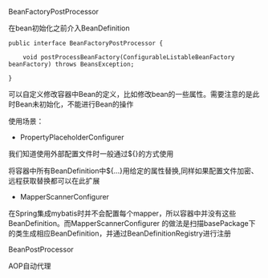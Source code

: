 

BeanFactoryPostProcessor

在bean初始化之前介入BeanDefinition
```
public interface BeanFactoryPostProcessor {

	void postProcessBeanFactory(ConfigurableListableBeanFactory beanFactory) throws BeansException;

}
```
可以自定义修改容器中Bean的定义，比如修改bean的一些属性。需要注意的是此时Bean未初始化，不能进行Bean的操作

使用场景：

- PropertyPlaceholderConfigurer 

我们知道使用外部配置文件时一般通过${}的方式使用

将容器中所有BeanDefinition中${...}用给定的属性替换,同样如果配置文件加密、远程获取替换都可以在此扩展

- MapperScannerConfigurer

在Spring集成mybatis时并不会配置每个mapper，所以容器中并没有这些BeanDefinition。而MapperScannerConfigurer
的做法是扫描basePackage下的类生成相应BeanDefinition，并通过BeanDefinitionRegistry进行注册


BeanPostProcessor

AOP自动代理


